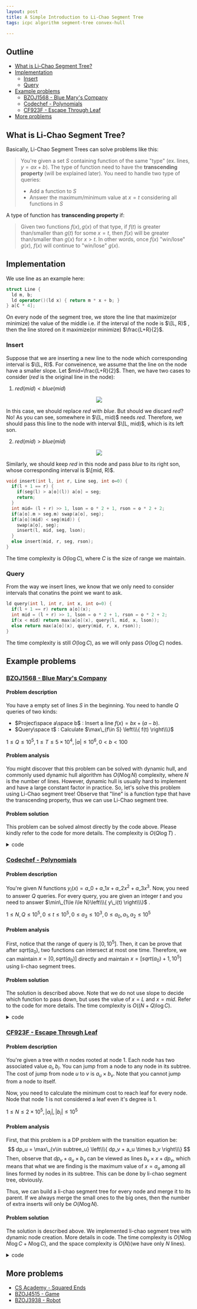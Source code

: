```yaml
---
layout: post
title: A Simple Introduction to Li-Chao Segment Tree
tags: icpc algorithm segment-tree convex-hull

---
```


## Outline

+ [What is Li-Chao Segment Tree?](#what-is-li-chao-segment-tree)
+ [Implementation](#implementation)
  + [Insert](#insert)
  + [Query](#query)
+ [Example problems](#example-problems)
  + [BZOJ1568 - Blue Mary's Company](#a-hrefhttpswwwlydsycomjudgeonlineproblemphpid1568bzoj1568---blue-marys-companya)
  + [Codechef - Polynomials](#a-hrefhttpswwwcodechefcomnov17problemspolycodechef---polynomialsa)
  + [CF923F - Escape Through Leaf](#a-hrefhttpscodeforcescomproblemsetproblem932fcf923f---escape-through-leafa)
+ [More problems](#more-problems)

## What is Li-Chao Segment Tree?

Basically, Li-Chao Segment Trees can solve problems like this:

> You're given a set $S$ containing function of the same "type" (ex. lines, $y=ax+b$). The type of function need to have the **transcending property** (will be explained later). You need to handle two type of queries:
> + Add a function to $S$
> + Answer the maximum/minimum value at $x=t$ considering all functions in $S$

A type of function has **transcending property** if:

> Given two functions $f(x), g(x)$ of that type, if $f(t)$ is greater than/smaller than $g(t)$ for some $x=t$, then $f(x)$ will be greater than/smaller than $g(x)$ for $x>t$. In other words, once $f(x)$ "win/lose" $g(x)$, $f(x)$ will continue to "win/lose" $g(x)$.

## Implementation

We use line as an example here:
```c++
struct Line {
  ld m, b;
  ld operator()(ld x) { return m * x + b; }
} a[C * 4];
```

On every node of the segment tree, we store the line that maximize(or minimize) the value of the middle i.e. if the interval of the node is $\[L, R)$ , then the line stored on it maximize(or minimize) $\frac{L+R}{2}$.

### Insert

Suppose that we are inserting a new line to the node which corresponding interval is $\[L, R)$. For conveinence, we assume that the line on the node have a smaller slope. Let $mid=\frac{L+R}{2}$. Then, we have two cases to consider ($red$ is the original line in the node):

1. $red(mid) < blue(mid)$

<div style="text-align:center"><img src="/assets/images/li-chao-segment-tree/smaller.png" /></div>

In this case, we should replace $red$ with $blue$. But should we discard $red$? No! As you can see, somewhere in $\[L, mid)$ needs $red$. Therefore, we should pass this line to the node with interval $\[L, mid)$, which is its left son.

2. $red(mid) > blue(mid)$ 

<div style="text-align:center"><img src="/assets/images/li-chao-segment-tree/greater.png" /></div>

Similarly, we should keep $red$ in this node and pass $blue$ to its right son, whose corresponding interval is $\[mid, R)$.

```c++
void insert(int l, int r, Line seg, int o=0) {
  if(l + 1 == r) {
    if(seg(l) > a[o](l)) a[o] = seg;
    return;
  }
  int mid= (l + r) >> 1, lson = o * 2 + 1, rson = o * 2 + 2;
  if(a[o].m > seg.m) swap(a[o], seg);
  if(a[o](mid) < seg(mid)) {
    swap(a[o], seg);
    insert(l, mid, seg, lson);
  }
  else insert(mid, r, seg, rson);
}
```

The time complexity is $O(\log C)$, where $C$ is the size of range we maintain.

### Query

From the way we insert lines, we know that we only need to consider intervals that conatins the point we want to ask.

```c++
ld query(int l, int r, int x, int o=0) {
  if(l + 1 == r) return a[o](x);
  int mid = (l + r) >> 1, lson = o * 2 + 1, rson = o * 2 + 2;
  if(x < mid) return max(a[o](x), query(l, mid, x, lson));
  else return max(a[o](x), query(mid, r, x, rson));
}
```

The time complexity is still $O(\log C)$, as we will only pass $O(\log C)$ nodes.

## Example problems

### [BZOJ1568 - Blue Mary's Company](https://www.lydsy.com/JudgeOnline/problem.php?id=1568)

#### Problem description

You have a empty set of lines $S$ in the beginning. You need to handle $Q$ queries of two kinds:

+ $Project\space a\space b$ : Insert a line $f(x)=bx+(a-b)$.
+ $Query\space t$ : Calculate $\max\_{f\in S} \left\\\{ f(t) \right\\\}$

$1\le Q\le 10^5, 1\le T \le 5\times 10^4, |a| \le 10^6, 0 < b < 100$

#### Problem analysis

You might discover that this problem can be solved with dynamic hull, and commonly used dynamic hull algorithm has $O(N\log N)$ complexity, where $N$ is the number of lines. However, dynamic hull is usually hard to implement and have a large constant factor in practice. So, let's solve this problem using Li-Chao segment tree! Observe that "line" is a function type that have the transcending property, thus we can use Li-Chao segment tree.

#### Problem solution

This problem can be solved almost directly by the code above. Please kindly refer to the code for more details. The complexity is $O(Q\log T)$ .

<details><summary>code</summary>

```cpp
{% include code-snippets/2020-02-06-li-chao-segment-tree/bzoj-1568.cpp %}
```

</details>

### [Codechef - Polynomials](https://www.codechef.com/NOV17/problems/POLY)

#### Problem description

You're given $N$ functions $y_i(x)=a\_0 + a\_1x + a\_2x^2 + a\_3x^3$. Now, you need to answer $Q$ queries. For every query, you are given an integer $t$ and you need to answer $\min\_{1\le i\le N}\left\\\{ y\_i(t) \right\\\}$ .

$1\le N, Q\le 10^5, 0\le t\le 10^5, 0\le a_3\le 10^3, 0\le a_0, a_1, a_2\le 10^5$

#### Problem analysis

First, notice that the range of query is $[0, 10^5]$. Then, it can be prove that after $sqrt(a_0)$, two functions can intersect at most one time. Therefore, we can maintain $x=[0, sqrt(a_0)]$ directly and maintain $x=[sqrt(a_0)+1, 10^5]$ using li-chao segment trees.

#### Problem solution

The solution is described above. Note that we do not use slope to decide which function to pass down, but uses the value of $x=L$ and $x=mid$. Refer to the code for more details. The time complexity is $O((N+Q)\log C)$.

<details><summary>code</summary>

```cpp
{% include code-snippets/2020-02-06-li-chao-segment-tree/codechef-poly.cpp %}
```

</details>

### [CF923F - Escape Through Leaf](https://codeforces.com/problemset/problem/932/F)

#### Problem description

You're given a tree with $n$ nodes rooted at node $1$. Each node has two associated value $a_i, b_i$. You can jump from a node to any node in its subtree. The cost of jump from node $u$ to $v$ is $a_u\times b_v$. Note that you cannot jump from a node to itself.

Now, you need to calculate the minimum cost to reach leaf for every node. Node that node $1$ is not considered a leaf even it's degree is $1$.

$1\le N\le 2\times 10^5, |a_i|, |b_i| \le 10^5$

#### Problem analysis

First, that this problem is a DP problem with the transition equation be:
$$
dp_u = \max\_{v\in subtree_u} \left\\\{ dp_v + a_u \times b_v \right\\\}
$$
Then, observe that $dp_v + a_u \times b_v$ can be viewed as lines $b_v\times x + dp_v$, which means that what we are finding is the maximum value of $x=a_u$ among all lines formed by nodes in its subtree. This can be done by li-chao segment tree, obviously.

Thus, we can build a li-chao segment tree for every node and merge it to its parent. If we always merge the small ones to the big ones, then the number of extra inserts will only be $O(N\log N)$. 

#### Problem solution

The solution is described above. We implemented li-chao segment tree with dynamic node creation. More details in code. The time complexity is $O(N\log N\log C + N\log C)$, and the space complexity is $O(N)$(we have only $N$ lines).

<details><summary>code</summary>

```cpp
{% include code-snippets/2020-02-06-li-chao-segment-tree/cf-923f.cpp %}
```

</details>

## More problems

+ [CS Academy - Squared Ends](https://csacademy.com/contest/archive/task/squared-ends)
+ [BZOJ4515 - Game](https://www.lydsy.com/JudgeOnline/problem.php?id=4515)
+ [BZOJ3938 - Robot](https://www.lydsy.com/JudgeOnline/problem.php?id=3938)


